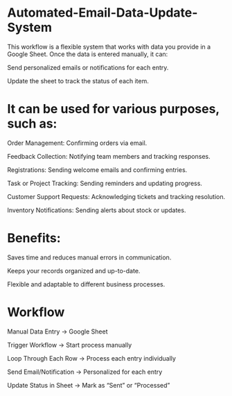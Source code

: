# Automated-Email-Data-Update-System

This workflow is a flexible system that works with data you provide in a Google Sheet. Once the data is entered manually, it can:

Send personalized emails or notifications for each entry.

Update the sheet to track the status of each item.

# It can be used for various purposes, such as:

Order Management: Confirming orders via email.

Feedback Collection: Notifying team members and tracking responses.

Registrations: Sending welcome emails and confirming entries.

Task or Project Tracking: Sending reminders and updating progress.

Customer Support Requests: Acknowledging tickets and tracking resolution.

Inventory Notifications: Sending alerts about stock or updates.

# Benefits:

Saves time and reduces manual errors in communication.

Keeps your records organized and up-to-date.

Flexible and adaptable to different business processes.

# Workflow

Manual Data Entry → Google Sheet

Trigger Workflow → Start process manually

Loop Through Each Row → Process each entry individually

Send Email/Notification → Personalized for each entry

Update Status in Sheet → Mark as “Sent” or “Processed”
